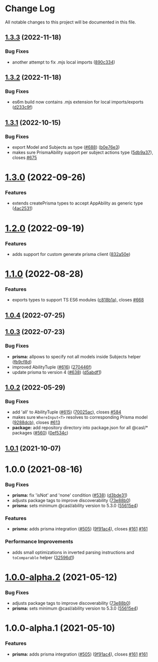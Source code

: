 # Change Log

All notable changes to this project will be documented in this file.

## [1.3.3](https://github.com/stalniy/casl/compare/@casl/prisma@1.3.2...@casl/prisma@1.3.3) (2022-11-18)


### Bug Fixes

* another attempt to fix .mjs local imports ([890c334](https://github.com/stalniy/casl/commit/890c3341acf52e8b1c55eb6450841d02133226e1))

## [1.3.2](https://github.com/stalniy/casl/compare/@casl/prisma@1.3.1...@casl/prisma@1.3.2) (2022-11-18)


### Bug Fixes

* es6m build now contains .mjs extension for local imports/exports ([d233c9f](https://github.com/stalniy/casl/commit/d233c9fecdb762b2b454d8e9375805633d9e35fe))

## [1.3.1](https://github.com/stalniy/casl/compare/@casl/prisma@1.3.0...@casl/prisma@1.3.1) (2022-10-15)


### Bug Fixes

* export Model and Subjects as type ([#688](https://github.com/stalniy/casl/issues/688)) ([b0e76e3](https://github.com/stalniy/casl/commit/b0e76e3e667ea639ca94101ce0930bbd784fd60f))
* makes sure PrismaAbility support per subject actions type ([5db9a37](https://github.com/stalniy/casl/commit/5db9a3758f444ac40b957f5bb20821d43a830b8e)), closes [#675](https://github.com/stalniy/casl/issues/675)

# [1.3.0](https://github.com/stalniy/casl/compare/@casl/prisma@1.2.0...@casl/prisma@1.3.0) (2022-09-26)


### Features

* extends createPrisma types to accept AppAbility as generic type ([4ac2531](https://github.com/stalniy/casl/commit/4ac25319ad08c5a1731706a0b7be6eae2a46005f))

# [1.2.0](https://github.com/stalniy/casl/compare/@casl/prisma@1.1.0...@casl/prisma@1.2.0) (2022-09-19)


### Features

* adds support for custom generate prisma client ([832a50e](https://github.com/stalniy/casl/commit/832a50e532afcf32c19f3696958d25d300bd08bd))

# [1.1.0](https://github.com/stalniy/casl/compare/@casl/prisma@1.0.4...@casl/prisma@1.1.0) (2022-08-28)


### Features

* exports types to support TS ES6 modules ([c818b1a](https://github.com/stalniy/casl/commit/c818b1a84cee6dc2ad78be72db4d1afe0f95b3f1)), closes [#668](https://github.com/stalniy/casl/issues/668)

## [1.0.4](https://github.com/stalniy/casl/compare/@casl/prisma@1.0.3...@casl/prisma@1.0.4) (2022-07-25)

## [1.0.3](https://github.com/stalniy/casl/compare/@casl/prisma@1.0.2...@casl/prisma@1.0.3) (2022-07-23)


### Bug Fixes

* **prisma:** allpows to specify not all models inside Subjects helper ([fb9cf8d](https://github.com/stalniy/casl/commit/fb9cf8d3b41f2030e36d2e774731da3540cca55e))
* improved AbilityTuple ([#616](https://github.com/stalniy/casl/issues/616)) ([270446f](https://github.com/stalniy/casl/commit/270446fe7b68bb00a6546d04d6bee88a816a00ff))
* update prisma to version 4 ([#638](https://github.com/stalniy/casl/issues/638)) ([d5abdf1](https://github.com/stalniy/casl/commit/d5abdf1c82b58c8515d2be48d2cf798add5b1e13))

## [1.0.2](https://github.com/stalniy/casl/compare/@casl/prisma@1.0.1...@casl/prisma@1.0.2) (2022-05-29)


### Bug Fixes

* add 'all' to AbilityTuple ([#615](https://github.com/stalniy/casl/issues/615)) ([70025ac](https://github.com/stalniy/casl/commit/70025ac13a8acdf4093d5379961198daf26e9007)), closes [#584](https://github.com/stalniy/casl/issues/584)
* makes sure `WhereInput<T>` resolves to corresponding Prisma model ([9288dcb](https://github.com/stalniy/casl/commit/9288dcb9a6eb91671b23c38454e189cd561af235)), closes [#613](https://github.com/stalniy/casl/issues/613)
* **package:** add repository directory into package.json for all @casl/* packages ([#560](https://github.com/stalniy/casl/issues/560)) ([0ef534c](https://github.com/stalniy/casl/commit/0ef534c9df44816cd64d5142f41621034e5b70db))

## [1.0.1](https://github.com/stalniy/casl/compare/@casl/prisma@1.0.0...@casl/prisma@1.0.1) (2021-10-07)

# 1.0.0 (2021-08-16)


### Bug Fixes

* **prisma:** fix 'isNot' and 'none' condition ([#538](https://github.com/stalniy/casl/issues/538)) ([d3bde31](https://github.com/stalniy/casl/commit/d3bde31b77986b4a99638bd72550d72ce2160200))
* adjusts package tags to improve discoverability ([73e88b0](https://github.com/stalniy/casl/commit/73e88b0a256625b193b2cd9dc4a219f2e1193cbc))
* **prisma:** sets minimum @casl/ability version to 5.3.0 ([55615e4](https://github.com/stalniy/casl/commit/55615e44fa22bfe2b4f2791f6eb218db1df5cfcc))


### Features

* **prisma:** adds prisma integration ([#505](https://github.com/stalniy/casl/issues/505)) ([9f91ac4](https://github.com/stalniy/casl/commit/9f91ac403f05c8fac5229b1c9e243909379efbc6)), closes [#161](https://github.com/stalniy/casl/issues/161) [#161](https://github.com/stalniy/casl/issues/161)


### Performance Improvements

* adds small optimizations in inverted parsing instructions and `toComparable` helper ([32596d1](https://github.com/stalniy/casl/commit/32596d119f26dab09347a0b781a63773c66a3ebc))

# [1.0.0-alpha.2](https://github.com/stalniy/casl/compare/@casl/prisma@1.0.0-alpha.1...@casl/prisma@1.0.0-alpha.2) (2021-05-12)


### Bug Fixes

* adjusts package tags to improve discoverability ([73e88b0](https://github.com/stalniy/casl/commit/73e88b0a256625b193b2cd9dc4a219f2e1193cbc))
* **prisma:** sets minimum @casl/ability version to 5.3.0 ([55615e4](https://github.com/stalniy/casl/commit/55615e44fa22bfe2b4f2791f6eb218db1df5cfcc))

# 1.0.0-alpha.1 (2021-05-10)


### Features

* **prisma:** adds prisma integration ([#505](https://github.com/stalniy/casl/issues/505)) ([9f91ac4](https://github.com/stalniy/casl/commit/9f91ac403f05c8fac5229b1c9e243909379efbc6)), closes [#161](https://github.com/stalniy/casl/issues/161) [#161](https://github.com/stalniy/casl/issues/161)
